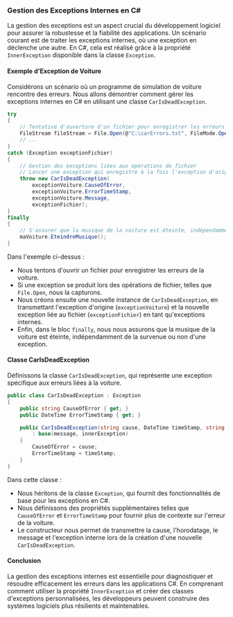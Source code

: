 ### Gestion des Exceptions Internes en C#

La gestion des exceptions est un aspect crucial du développement logiciel pour assurer la robustesse et la fiabilité des applications. Un scénario courant est de traiter les exceptions internes, où une exception en déclenche une autre. En C#, cela est réalisé grâce à la propriété `InnerException` disponible dans la classe `Exception`.

#### Exemple d'Exception de Voiture

Considérons un scénario où un programme de simulation de voiture rencontre des erreurs. Nous allons démontrer comment gérer les exceptions internes en C# en utilisant une classe `CarIsDeadException`.

```csharp
try
{
    // Tentative d'ouverture d'un fichier pour enregistrer les erreurs de la voiture
    FileStream fileStream = File.Open(@"C:\carErrors.txt", FileMode.Open);
    // ...
}
catch (Exception exceptionFichier)
{
    // Gestion des exceptions liées aux opérations de fichier
    // Lancer une exception qui enregistre à la fois l'exception d'origine et la nouvelle
    throw new CarIsDeadException(
        exceptionVoiture.CauseOfError,
        exceptionVoiture.ErrorTimeStamp,
        exceptionVoiture.Message,
        exceptionFichier);
}
finally
{
    // S'assurer que la musique de la voiture est éteinte, indépendamment des exceptions
    maVoiture.EteindreMusique();
}
```

Dans l'exemple ci-dessus :
- Nous tentons d'ouvrir un fichier pour enregistrer les erreurs de la voiture.
- Si une exception se produit lors des opérations de fichier, telles que `File.Open`, nous la capturons.
- Nous créons ensuite une nouvelle instance de `CarIsDeadException`, en transmettant l'exception d'origine (`exceptionVoiture`) et la nouvelle exception liée au fichier (`exceptionFichier`) en tant qu'exceptions internes.
- Enfin, dans le bloc `finally`, nous nous assurons que la musique de la voiture est éteinte, indépendamment de la survenue ou non d'une exception.

#### Classe CarIsDeadException

Définissons la classe `CarIsDeadException`, qui représente une exception spécifique aux erreurs liées à la voiture.

```csharp
public class CarIsDeadException : Exception
{
    public string CauseOfError { get; }
    public DateTime ErrorTimeStamp { get; }

    public CarIsDeadException(string cause, DateTime timeStamp, string message, Exception innerException)
        : base(message, innerException)
    {
        CauseOfError = cause;
        ErrorTimeStamp = timeStamp;
    }
}
```

Dans cette classe :
- Nous héritons de la classe `Exception`, qui fournit des fonctionnalités de base pour les exceptions en C#.
- Nous définissons des propriétés supplémentaires telles que `CauseOfError` et `ErrorTimeStamp` pour fournir plus de contexte sur l'erreur de la voiture.
- Le constructeur nous permet de transmettre la cause, l'horodatage, le message et l'exception interne lors de la création d'une nouvelle `CarIsDeadException`.

#### Conclusion

La gestion des exceptions internes est essentielle pour diagnostiquer et résoudre efficacement les erreurs dans les applications C#. En comprenant comment utiliser la propriété `InnerException` et créer des classes d'exceptions personnalisées, les développeurs peuvent construire des systèmes logiciels plus résilients et maintenables.
